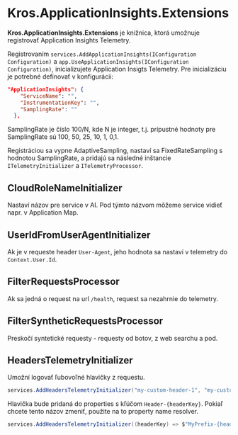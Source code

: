 # Kros.ApplicationInsights.Extensions

**Kros.ApplicationInsights.Extensions** je knižnica, ktorá umožnuje registrovať Application Insights Telemetry.


Registrovaním `services.AddApplicationInsights(IConfiguration Configuration)` a `app.UseApplicationInsights(IConfiguration Configuration)`,
inicializujete Application Insigts Telemetry. Pre inicializáciu je potrebné definovať v konfigurácii:

```Json
"ApplicationInsights": {
    "ServiceName": "",
    "InstrumentationKey": "",
    "SamplingRate": ""
  },
```

SamplingRate je číslo 100/N, kde N je integer, t.j. prípustné hodnoty pre SamplingRate sú 100, 50, 25, 10, 1, 0,1.

Registráciou sa vypne AdaptiveSampling, nastaví sa FixedRateSampling s hodnotou SamplingRate, a pridajú sa následné inštancie `ITelemetryInitializer` a `ITelemetryProcessor`.


## CloudRoleNameInitializer

Nastaví názov pre service v AI. Pod týmto názvom môžeme service vidieť napr. v Application Map.

## UserIdFromUserAgentInitializer

Ak je v requeste header `User-Agent`, jeho hodnota sa nastaví v telemetry do `Context.User.Id`.


## FilterRequestsProcessor

Ak sa jedná o request na url `/health`, request sa nezahrnie do telemetry.

## FilterSyntheticRequestsProcessor

Preskočí syntetické requesty - requesty od botov, z web searchu a pod.

## HeadersTelemetryInitializer

Umožní logovať ľubovoľné hlavičky z requestu.

```csharp
services.AddHeadersTelemetryInitializer("my-custom-header-1", "my-custom-header-2");
```

Hlavička bude pridaná do properties s kľúčom `Header-{headerKey}`. Pokiaľ chcete tento názov zmeniť, použite na to property name resolver.

```csharp
services.AddHeadersTelemetryInitializer((headerKey) => $"MyPrefix-{headerKey}-myPostfix","my-custom-header-1", "my-custom-header-2");
```